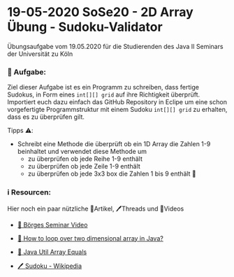 # 19-05-2020 SoSe20 - 2D Array Übung - Sudoku-Validator

Übungsaufgabe vom 19.05.2020 für die Studierenden des Java II Seminars der Universität zu Köln

### 📝 Aufgabe:

Ziel dieser Aufgabe ist es ein Programm zu schreiben, dass fertige Sudokus, in Form eines ```int[][] grid``` auf ihre Richtigkeit überprüft. Importiert euch dazu einfach das GitHub Repository in Eclipe um eine schon vorgefertigte Programmstruktur mit einem Sudoku ```int[][] grid``` zu erhalten, dass es zu überprüfen gilt.

Tipps ⚠️:
- Schreibt eine Methode die überprüft ob ein 1D Array die Zahlen 1-9 beinhaltet und verwendet diese Methode um 
  - zu überprüfen ob jede Reihe 1-9 enthält
  - zu überprüfen ob jede Zeile 1-9 enthält
  - zu überprüfen ob jede 3x3 box die Zahlen 1 bis 9 enthält 🧠
 

    
### ℹ️ Resourcen:
Hier noch ein paar nützliche 📃Artikel, 🖊️Threads und 🎥Videos

- [🎥 Börges Seminar Video](https://uni-koeln.sciebo.de/s/CnL5Cg1opl8QceE)

- [📃 How to loop over two dimensional array in Java?](https://javarevisited.blogspot.com/2015/09/how-to-loop-two-dimensional-array-in-java.html)

- [📃 Java Util Array Equals](https://www.geeksforgeeks.org/java-util-arrays-equals-java-examples/)

- [🖊️ Sudoku - Wikipedia](https://en.wikipedia.org/wiki/Sudoku)






